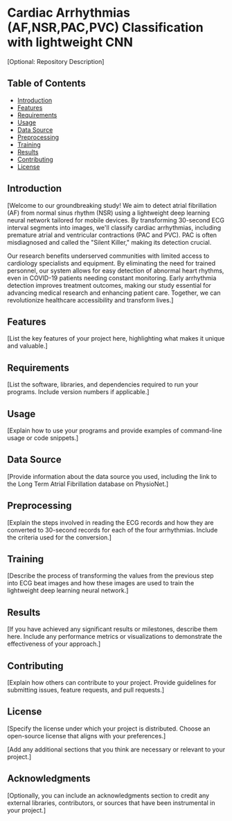# Cardiac Arrhythmias (AF,NSR,PAC,PVC) Classification with lightweight CNN

[Optional: Repository Description]

## Table of Contents
- [Introduction](#introduction)
- [Features](#features)
- [Requirements](#requirements)
- [Usage](#usage)
- [Data Source](#data-source)
- [Preprocessing](#preprocessing)
- [Training](#training)
- [Results](#results)
- [Contributing](#contributing)
- [License](#license)

## Introduction

[Welcome to our groundbreaking study! We aim to detect atrial fibrillation (AF) from normal sinus rhythm (NSR) using a lightweight deep learning neural network tailored for mobile devices. By transforming 30-second ECG interval segments into images, we'll classify cardiac arrhythmias, including premature atrial and ventricular contractions (PAC and PVC). PAC is often misdiagnosed and called the "Silent Killer," making its detection crucial.

Our research benefits underserved communities with limited access to cardiology specialists and equipment. By eliminating the need for trained personnel, our system allows for easy detection of abnormal heart rhythms, even in COVID-19 patients needing constant monitoring. Early arrhythmia detection improves treatment outcomes, making our study essential for advancing medical research and enhancing patient care. Together, we can revolutionize healthcare accessibility and transform lives.]

## Features

[List the key features of your project here, highlighting what makes it unique and valuable.]

## Requirements

[List the software, libraries, and dependencies required to run your programs. Include version numbers if applicable.]

## Usage

[Explain how to use your programs and provide examples of command-line usage or code snippets.]

## Data Source

[Provide information about the data source you used, including the link to the Long Term Atrial Fibrillation database on PhysioNet.]

## Preprocessing

[Explain the steps involved in reading the ECG records and how they are converted to 30-second records for each of the four arrhythmias. Include the criteria used for the conversion.]

## Training

[Describe the process of transforming the values from the previous step into ECG beat images and how these images are used to train the lightweight deep learning neural network.]

## Results

[If you have achieved any significant results or milestones, describe them here. Include any performance metrics or visualizations to demonstrate the effectiveness of your approach.]

## Contributing

[Explain how others can contribute to your project. Provide guidelines for submitting issues, feature requests, and pull requests.]

## License

[Specify the license under which your project is distributed. Choose an open-source license that aligns with your preferences.]

[Add any additional sections that you think are necessary or relevant to your project.]

## Acknowledgments

[Optionally, you can include an acknowledgments section to credit any external libraries, contributors, or sources that have been instrumental in your project.]


